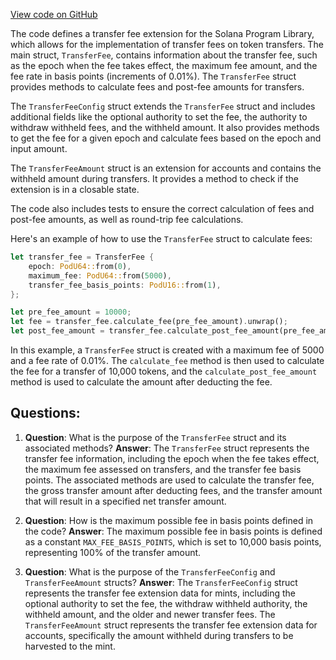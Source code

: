 [View code on GitHub](https://github.com/solana-labs/solana-program-library/token/program-2022/src/extension/transfer_fee/mod.rs)

The code defines a transfer fee extension for the Solana Program Library, which allows for the implementation of transfer fees on token transfers. The main struct, `TransferFee`, contains information about the transfer fee, such as the epoch when the fee takes effect, the maximum fee amount, and the fee rate in basis points (increments of 0.01%). The `TransferFee` struct provides methods to calculate fees and post-fee amounts for transfers.

The `TransferFeeConfig` struct extends the `TransferFee` struct and includes additional fields like the optional authority to set the fee, the authority to withdraw withheld fees, and the withheld amount. It also provides methods to get the fee for a given epoch and calculate fees based on the epoch and input amount.

The `TransferFeeAmount` struct is an extension for accounts and contains the withheld amount during transfers. It provides a method to check if the extension is in a closable state.

The code also includes tests to ensure the correct calculation of fees and post-fee amounts, as well as round-trip fee calculations.

Here's an example of how to use the `TransferFee` struct to calculate fees:

```rust
let transfer_fee = TransferFee {
    epoch: PodU64::from(0),
    maximum_fee: PodU64::from(5000),
    transfer_fee_basis_points: PodU16::from(1),
};

let pre_fee_amount = 10000;
let fee = transfer_fee.calculate_fee(pre_fee_amount).unwrap();
let post_fee_amount = transfer_fee.calculate_post_fee_amount(pre_fee_amount).unwrap();
```

In this example, a `TransferFee` struct is created with a maximum fee of 5000 and a fee rate of 0.01%. The `calculate_fee` method is then used to calculate the fee for a transfer of 10,000 tokens, and the `calculate_post_fee_amount` method is used to calculate the amount after deducting the fee.
## Questions: 
 1. **Question**: What is the purpose of the `TransferFee` struct and its associated methods?
   **Answer**: The `TransferFee` struct represents the transfer fee information, including the epoch when the fee takes effect, the maximum fee assessed on transfers, and the transfer fee basis points. The associated methods are used to calculate the transfer fee, the gross transfer amount after deducting fees, and the transfer amount that will result in a specified net transfer amount.

2. **Question**: How is the maximum possible fee in basis points defined in the code?
   **Answer**: The maximum possible fee in basis points is defined as a constant `MAX_FEE_BASIS_POINTS`, which is set to 10,000 basis points, representing 100% of the transfer amount.

3. **Question**: What is the purpose of the `TransferFeeConfig` and `TransferFeeAmount` structs?
   **Answer**: The `TransferFeeConfig` struct represents the transfer fee extension data for mints, including the optional authority to set the fee, the withdraw withheld authority, the withheld amount, and the older and newer transfer fees. The `TransferFeeAmount` struct represents the transfer fee extension data for accounts, specifically the amount withheld during transfers to be harvested to the mint.